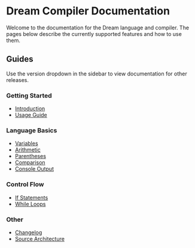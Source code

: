 # Dream Compiler Documentation

Welcome to the documentation for the Dream language and compiler. The pages below describe the currently supported features and how to use them.

## Guides

Use the version dropdown in the sidebar to view documentation for other releases.

### Getting Started
- [Introduction](v1/intro.md)
- [Usage Guide](v1/usage.md)

### Language Basics
- [Variables](v1/variables.md)
- [Arithmetic](v1/arithmetic.md)
- [Parentheses](v1/parentheses.md)
- [Comparison](v1/comparison.md)
- [Console Output](v1/console.md)

### Control Flow
- [If Statements](v1/if.md)
- [While Loops](v1/loops.md)

### Other
- [Changelog](v1/changelog.md)
- [Source Architecture](v1/architecture.md)



